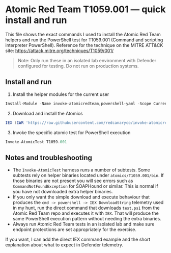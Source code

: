 # Atomic Red Team T1059.001 — quick install and run

This file shows the exact commands I used to install the Atomic Red Team helpers and run the PowerShell test for T1059.001 (Command and scripting interpreter PowerShell). Reference for the technique on the MITRE ATT&CK site: https://attack.mitre.org/techniques/T1059/001/

> Note: Only run these in an isolated lab environment with Defender configured for testing. Do not run on production systems.

## Install and run

1. Install the helper modules for the current user
```powershell
Install-Module -Name invoke-atomicredteam,powershell-yaml -Scope CurrentUser
```

2. Download and install the Atomics
```powershell
IEX (IWR 'https://raw.githubusercontent.com/redcanaryco/invoke-atomicredteam/master/install-atomicredteam.ps1' -UseBasicParsing); Install-AtomicRedTeam -getAtomics
```

3. Invoke the specific atomic test for PowerShell execution
```powershell
Invoke-AtomicTest T1059.001
```

## Notes and troubleshooting

- The `Invoke-AtomicTest` harness runs a number of subtests. Some subtests rely on helper binaries located under `atomics/T1059.001/bin`. If those binaries are not present you will see errors such as `CommandNotFoundException` for SOAPHound or similar. This is normal if you have not downloaded extra helper binaries.
- If you only want the simple download and execute behaviour that produces the `cmd -> powershell -> IEX DownloadString` telemetry used in my hunt, run the direct command that downloads `test.ps1` from the Atomic Red Team repo and executes it with `IEX`. That will produce the same PowerShell execution pattern without needing the extra binaries.
- Always run Atomic Red Team tests in an isolated lab and make sure endpoint protections are set appropriately for the exercise.

If you want, I can add the direct IEX command example and the short explanation about what to expect in Defender telemetry.
